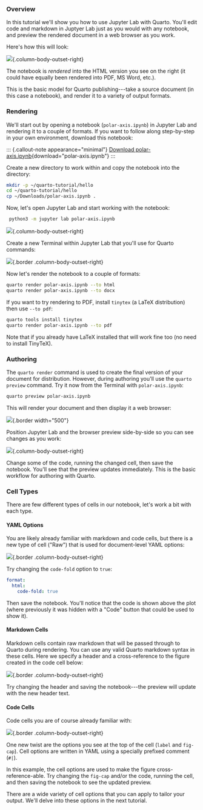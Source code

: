 ### Overview

In this tutorial we'll show you how to use Jupyter Lab with Quarto. You'll edit code and markdown in Juptyer Lab just as you would with any notebook, and preview the rendered document in a web browser as you work.

Here's how this will look:

![](images/jupyter-quarto-preview.png){.column-body-outset-right}

The notebook is *rendered* into the HTML version you see on the right (it could have equally been rendered into PDF, MS Word, etc.).

This is the basic model for Quarto publishing---take a source document (in this case a notebook), and render it to a variety of output formats.

### Rendering

We'll start out by opening a notebook (`polar-axis.ipynb`) in Jupyter Lab and rendering it to a couple of formats. If you want to follow along step-by-step in your own environment, download this notebook:

::: {.callout-note appearance="minimal"}
<i class="bi bi-journal-code"></i> [Download polar-axis.ipynb](_polar-axis.ipynb){download="polar-axis.ipynb"}
:::

Create a new directory to work within and copy the notebook into the directory:

``` bash
mkdir -p ~/quarto-tutorial/hello
cd ~/quarto-tutorial/hello
cp ~/Downloads/polar-axis.ipynb .
```

Now, let's open Jupyter Lab and start working with the notebook:

``` bash
 python3 -m jupyter lab polar-axis.ipynb
```

![](images/jupyter-basics.png){.column-body-outset-right}

Create a new Terminal within Jupyter Lab that you'll use for Quarto commands:

![](images/jupyter-terminal.png){.border .column-body-outset-right}

Now let's render the notebook to a couple of formats:

``` bash
quarto render polar-axis.ipynb --to html
quarto render polar-axis.ipynb --to docx
```

If you want to try rendering to PDF, install `tinytex` (a LaTeX distribution) then use `--to pdf`:

``` bash
quarto tools install tinytex
quarto render polar-axis.ipynb --to pdf
```

Note that if you already have LaTeX installed that will work fine too (no need to install TinyTeX).

### Authoring

The `quarto render` command is used to create the final version of your document for distribution. However, during authoring you'll use the `quarto preview` command. Try it now from the Terminal with `polar-axis.ipynb`:

``` bash
quarto preview polar-axis.ipynb
```

This will render your document and then display it a web browser:

![](images/quarto-preview.png){.border width="500"}

Position Jupyter Lab and the browser preview side-by-side so you can see changes as you work:

![](images/jupyter-quarto-preview.png){.column-body-outset-right}

Change some of the code, running the changed cell, then save the notebook. You'll see that the preview updates immediately. This is the basic workflow for authoring with Quarto.

### Cell Types

There are few different types of cells in our notebook, let's work a bit with each type.

#### YAML Options

You are likely already familiar with markdown and code cells, but there is a new type of cell ("Raw") that is used for document-level YAML options:

![](images/jupyter-yaml.png){.border .column-body-outset-right}

Try changing the `code-fold` option to `true`:

``` yaml
format: 
  html:
    code-fold: true
```

Then save the notebook. You'll notice that the code is shown above the plot (where previously it was hidden with a "Code" button that could be used to show it).

#### Markdown Cells

Markdown cells contain raw markdown that will be passed through to Quarto during rendering. You can use any valid Quarto markdown syntax in these cells. Here we specify a header and a cross-reference to the figure created in the code cell below:

![](images/jupyter-markdown.png){.border .column-body-outset-right}

Try changing the header and saving the notebook---the preview will update with the new header text.

#### Code Cells

Code cells you are of course already familiar with:

![](images/jupyter-cell.png){.border .column-body-outset-right}

One new twist are the options you see at the top of the cell (`label` and `fig-cap`). Cell options are written in YAML using a specially prefixed comment (`#|`).

In this example, the cell options are used to make the figure cross-reference-able. Try changing the `fig-cap` and/or the code, running the cell, and then saving the notebook to see the updated preview.

There are a wide variety of cell options that you can apply to tailor your output. We'll delve into these options in the next tutorial.
